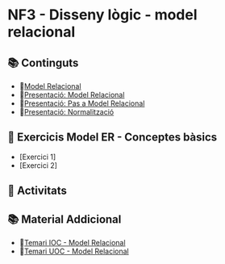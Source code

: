 # NF3 - Disseny lògic - model relacional

## :books: Continguts 

* :closed_book:[Model Relacional](./continguts/M02_UF1_NF3_DOC00_SAPA_Model%20Relacional_v2023.pdf)
* :closed_book:[Presentació: Model Relacional](./continguts/M02_UF1_NF3_DOC01_Model%20Relacional_v2023.pdf)
* :closed_book:[Presentació: Pas a Model Relacional](./continguts/M02_UF1_NF3_DOC02_Pas%20a%20Model%20Relacional_v2023.pdf)
* :closed_book:[Presentació: Normalització](./continguts/M02_UF1_NF3_DOC00_SAPA_Normalitzacio_v2023.pdf)


## :notebook: Exercicis Model ER - Conceptes bàsics

* [Exercici 1]
* [Exercici 2]

## :pencil: Activitats


## :books: Material Addicional

* :closed_book:[Temari IOC - Model Relacional](./continguts/M02_UF1_NF3_DOC00_IOC_Model%20Relacional_v2023.pdf)
* :closed_book:[Temari UOC - Model Relacional](./continguts/M02_UF1_NF3_DOC00_UOC_Model%20Relacional_v2023.pdf)